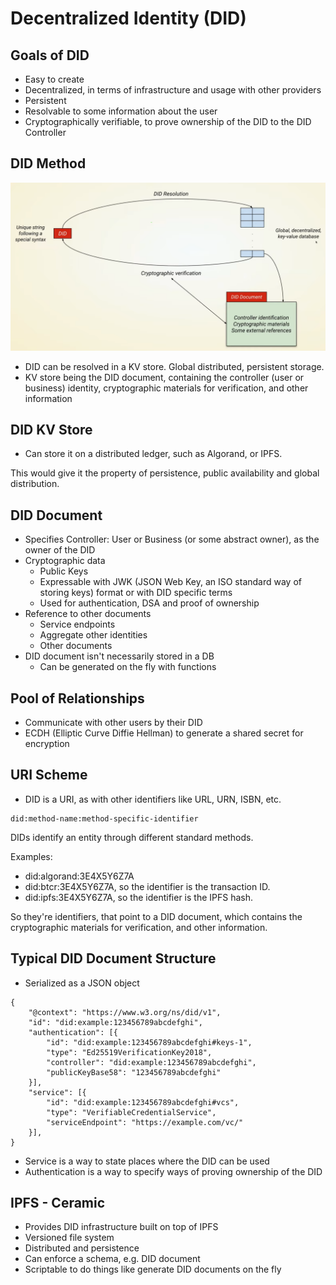 ﻿# Decentralized Identity (DID)

## Goals of DID

- Easy to create
- Decentralized, in terms of infrastructure and usage with other providers
- Persistent
- Resolvable to some information about the user
- Cryptographically verifiable, to prove ownership of the DID to the DID Controller


## DID Method

![img.png](img.png)

- DID can be resolved in a KV store. Global distributed, persistent storage.
- KV store being the DID document, containing the controller (user or business) identity, cryptographic materials for verification, and other information


## DID KV Store

- Can store it on a distributed ledger, such as Algorand, or IPFS.

This would give it the property of persistence, public availability and global distribution.

## DID Document

- Specifies Controller: User or Business (or some abstract owner), as the owner of the DID
- Cryptographic data
  - Public Keys
  - Expressable with JWK (JSON Web Key, an ISO standard way of storing keys) format or with DID specific terms
  - Used for authentication, DSA and proof of ownership
- Reference to other documents
  - Service endpoints
  - Aggregate other identities
  - Other documents
- DID document isn't necessarily stored in a DB
  - Can be generated on the fly with functions

## Pool of Relationships

- Communicate with other users by their DID
- ECDH (Elliptic Curve Diffie Hellman) to generate a shared secret for encryption

## URI Scheme

- DID is a URI, as with other identifiers like URL, URN, ISBN, etc.

```text
did:method-name:method-specific-identifier
```

DIDs identify an entity through different standard methods.

Examples:
- did:algorand:3E4X5Y6Z7A
- did:btcr:3E4X5Y6Z7A, so the identifier is the transaction ID.
- did:ipfs:3E4X5Y6Z7A, so the identifier is the IPFS hash.

So they're identifiers, that point to a DID document, which contains the cryptographic materials for verification, and other information.

## Typical DID Document Structure

- Serialized as a JSON object

```text
{
    "@context": "https://www.w3.org/ns/did/v1",
    "id": "did:example:123456789abcdefghi",
    "authentication": [{
        "id": "did:example:123456789abcdefghi#keys-1",
        "type": "Ed25519VerificationKey2018",
        "controller": "did:example:123456789abcdefghi",
        "publicKeyBase58": "123456789abcdefghi"
    }],
    "service": [{
        "id": "did:example:123456789abcdefghi#vcs",
        "type": "VerifiableCredentialService",
        "serviceEndpoint": "https://example.com/vc/"
    }],
}
```

- Service is a way to state places where the DID can be used
- Authentication is a way to specify ways of proving ownership of the DID


## IPFS - Ceramic

- Provides DID infrastructure built on top of IPFS
- Versioned file system
- Distributed and persistence
- Can enforce a schema, e.g. DID document
- Scriptable to do things like generate DID documents on the fly

